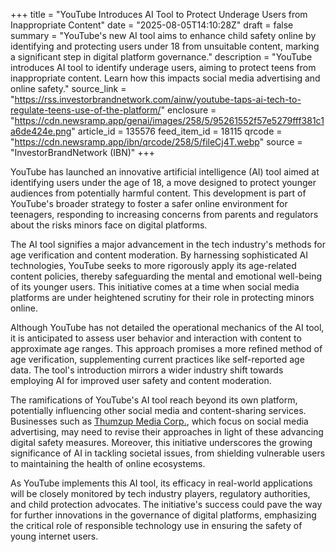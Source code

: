+++
title = "YouTube Introduces AI Tool to Protect Underage Users from Inappropriate Content"
date = "2025-08-05T14:10:28Z"
draft = false
summary = "YouTube's new AI tool aims to enhance child safety online by identifying and protecting users under 18 from unsuitable content, marking a significant step in digital platform governance."
description = "YouTube introduces AI tool to identify underage users, aiming to protect teens from inappropriate content. Learn how this impacts social media advertising and online safety."
source_link = "https://rss.investorbrandnetwork.com/ainw/youtube-taps-ai-tech-to-regulate-teens-use-of-the-platform/"
enclosure = "https://cdn.newsramp.app/genai/images/258/5/95261552f57e5279fff381c1a6de424e.png"
article_id = 135576
feed_item_id = 18115
qrcode = "https://cdn.newsramp.app/ibn/qrcode/258/5/fileCj4T.webp"
source = "InvestorBrandNetwork (IBN)"
+++

<p>YouTube has launched an innovative artificial intelligence (AI) tool aimed at identifying users under the age of 18, a move designed to protect younger audiences from potentially harmful content. This development is part of YouTube's broader strategy to foster a safer online environment for teenagers, responding to increasing concerns from parents and regulators about the risks minors face on digital platforms.</p><p>The AI tool signifies a major advancement in the tech industry's methods for age verification and content moderation. By harnessing sophisticated AI technologies, YouTube seeks to more rigorously apply its age-related content policies, thereby safeguarding the mental and emotional well-being of its younger users. This initiative comes at a time when social media platforms are under heightened scrutiny for their role in protecting minors online.</p><p>Although YouTube has not detailed the operational mechanics of the AI tool, it is anticipated to assess user behavior and interaction with content to approximate age ranges. This approach promises a more refined method of age verification, supplementing current practices like self-reported age data. The tool's introduction mirrors a wider industry shift towards employing AI for improved user safety and content moderation.</p><p>The ramifications of YouTube's AI tool reach beyond its own platform, potentially influencing other social media and content-sharing services. Businesses such as <a href='https://thumzup.com' rel='nofollow' target='_blank'>Thumzup Media Corp.</a>, which focus on social media advertising, may need to revise their approaches in light of these advancing digital safety measures. Moreover, this initiative underscores the growing significance of AI in tackling societal issues, from shielding vulnerable users to maintaining the health of online ecosystems.</p><p>As YouTube implements this AI tool, its efficacy in real-world applications will be closely monitored by tech industry players, regulatory authorities, and child protection advocates. The initiative's success could pave the way for further innovations in the governance of digital platforms, emphasizing the critical role of responsible technology use in ensuring the safety of young internet users.</p>